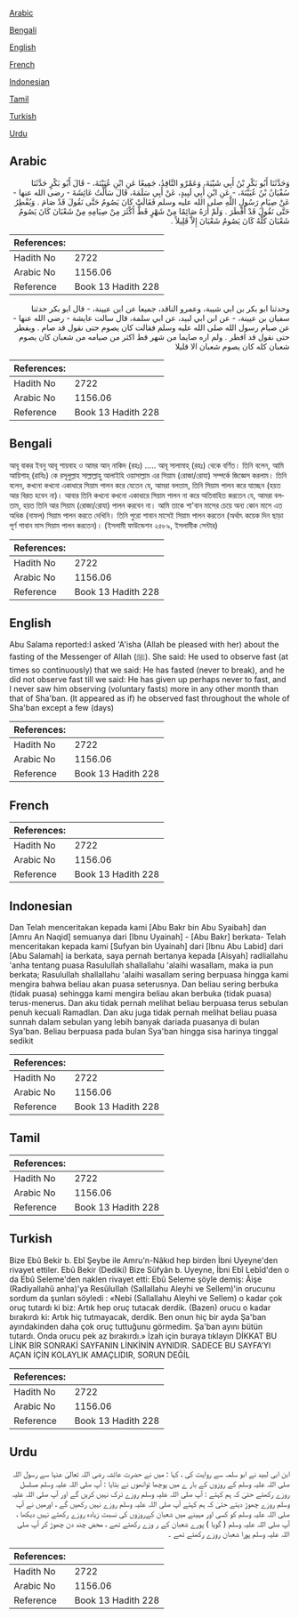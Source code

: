 [Arabic](#arabic)

[Bengali](#bengali)

[English](#english)

[French](#french)

[Indonesian](#indonesian)

[Tamil](#tamil)

[Turkish](#turkish)

[Urdu](#urdu)

## Arabic


<div dir="rtl" lang="ar" style={{fontSize:'larger',backgroundColor:'#f8f9fa',padding:20}}>
وَحَدَّثَنَا أَبُو بَكْرِ بْنُ أَبِي شَيْبَةَ، وَعَمْرٌو النَّاقِدُ، جَمِيعًا عَنِ ابْنِ عُيَيْنَةَ، - قَالَ أَبُو بَكْرٍ حَدَّثَنَا سُفْيَانُ بْنُ عُيَيْنَةَ، - عَنِ ابْنِ أَبِي لَبِيدٍ، عَنْ أَبِي سَلَمَةَ، قَالَ سَأَلْتُ عَائِشَةَ - رضى الله عنها - عَنْ صِيَامِ رَسُولِ اللَّهِ صلى الله عليه وسلم فَقَالَتْ كَانَ يَصُومُ حَتَّى نَقُولَ قَدْ صَامَ ‏.‏ وَيُفْطِرُ حَتَّى نَقُولَ قَدْ أَفْطَرَ ‏.‏ وَلَمْ أَرَهُ صَائِمًا مِنْ شَهْرٍ قَطُّ أَكْثَرَ مِنْ صِيَامِهِ مِنْ شَعْبَانَ كَانَ يَصُومُ شَعْبَانَ كُلَّهُ كَانَ يَصُومُ شَعْبَانَ إِلاَّ قَلِيلاً ‏.‏
</div>
<div style={{backgroundColor:'#f8f9fa',padding:20, marginBottom: 10}}><table> <thead> <tr> <th>References:</th> <th></th> </tr> </thead> <tbody><tr><td>Hadith No</td><td>2722</td></tr><tr><td>Arabic No</td><td>1156.06</td></tr><tr><td>Reference</td><td>Book 13 Hadith 228</td></tr></tbody></table></div>


<div dir="rtl" lang="ar" style={{fontSize:'larger',backgroundColor:'#f8f9fa',padding:20}}>
وحدثنا ابو بكر بن ابي شيبة، وعمرو الناقد، جميعا عن ابن عيينة، - قال ابو بكر حدثنا سفيان بن عيينة، - عن ابن ابي لبيد، عن ابي سلمة، قال سالت عايشة - رضى الله عنها - عن صيام رسول الله صلى الله عليه وسلم فقالت كان يصوم حتى نقول قد صام . ويفطر حتى نقول قد افطر . ولم اره صايما من شهر قط اكثر من صيامه من شعبان كان يصوم شعبان كله كان يصوم شعبان الا قليلا
</div>
<div style={{backgroundColor:'#f8f9fa',padding:20, marginBottom: 10}}><table> <thead> <tr> <th>References:</th> <th></th> </tr> </thead> <tbody><tr><td>Hadith No</td><td>2722</td></tr><tr><td>Arabic No</td><td>1156.06</td></tr><tr><td>Reference</td><td>Book 13 Hadith 228</td></tr></tbody></table></div>

## Bengali


<div dir="ltr" lang="bn" style={{fontSize:'larger',backgroundColor:'#f8f9fa',padding:20}}>
আবূ বাকর ইবনু আবূ শায়বাহ ও আমর আন্‌ নাকিদ (রহঃ) ..... আবূ সালামাহ্ (রহঃ) থেকে বর্ণিত। তিনি বলেন, আমি আয়িশাহ্ (রাযিঃ) কে রসূলুল্লাহ সাল্লাল্লাহু আলাইহি ওয়াসাল্লাম এর সিয়াম (রোজা/রোযা) সম্পর্কে জিজ্ঞেস করলাম। তিনি বলেন, কখনো কখনো একাধারে সিয়াম পালন করে যেতেন যে, আমরা বলতাম, তিনি সিয়াম পালন করে যাচ্ছেন (হয়ত আর বিরত হবেন না)। আবার তিনি কখনো কখনো একাধারে সিয়াম পালন না করে অতিবাহিত করতেন যে, আমরা বলতাম, হয়ত তিনি আর সিয়াম (রোজা/রোযা) পালন করবেন না। আমি তাকে শা'বান মাসের চেয়ে অন্য কোন মাসে এত অধিক (নাফল) সিয়াম পালন করতে দেখিনি। তিনি পুরো শাবান মাসেই সিয়াম পালন করতেন (অর্থাৎ কয়েক দিন ছাড়া পূর্ণ শাবান মাস সিয়াম পালন করতেন)। (ইসলামী ফাউন্ডেশন ২৫৮৯, ইসলামীক সেন্টার)
</div>
<div style={{backgroundColor:'#f8f9fa',padding:20, marginBottom: 10}}><table> <thead> <tr> <th>References:</th> <th></th> </tr> </thead> <tbody><tr><td>Hadith No</td><td>2722</td></tr><tr><td>Arabic No</td><td>1156.06</td></tr><tr><td>Reference</td><td>Book 13 Hadith 228</td></tr></tbody></table></div>

## English


<div dir="ltr" lang="en" style={{fontSize:'larger',backgroundColor:'#f8f9fa',padding:20}}>
Abu Salama reported:I asked 'A'isha (Allah be pleased with her) about the fasting of the Messenger of Allah (ﷺ). She said: He used to observe fast (at times so continuously) that we said: He has fasted (never to break), and he did not observe fast till we said: He has given up perhaps never to fast, and I never saw him observing (voluntary fasts) more in any other month than that of Sha'ban. (lt appeared as if) he observed fast throughout the whole of Sha'ban except a few (days)
</div>
<div style={{backgroundColor:'#f8f9fa',padding:20, marginBottom: 10}}><table> <thead> <tr> <th>References:</th> <th></th> </tr> </thead> <tbody><tr><td>Hadith No</td><td>2722</td></tr><tr><td>Arabic No</td><td>1156.06</td></tr><tr><td>Reference</td><td>Book 13 Hadith 228</td></tr></tbody></table></div>

## French


<div dir="ltr" lang="fr" style={{fontSize:'larger',backgroundColor:'#f8f9fa',padding:20}}>

</div>
<div style={{backgroundColor:'#f8f9fa',padding:20, marginBottom: 10}}><table> <thead> <tr> <th>References:</th> <th></th> </tr> </thead> <tbody><tr><td>Hadith No</td><td>2722</td></tr><tr><td>Arabic No</td><td>1156.06</td></tr><tr><td>Reference</td><td>Book 13 Hadith 228</td></tr></tbody></table></div>

## Indonesian


<div dir="ltr" lang="id" style={{fontSize:'larger',backgroundColor:'#f8f9fa',padding:20}}>
Dan Telah menceritakan kepada kami [Abu Bakr bin Abu Syaibah] dan [Amru An Naqid] semuanya dari [Ibnu Uyainah] - [Abu Bakr] berkata- Telah menceritakan kepada kami [Sufyan bin Uyainah] dari [Ibnu Abu Labid] dari [Abu Salamah] ia berkata, saya pernah bertanya kepada [Aisyah] radliallahu 'anha tentang puasa Rasulullah shallallahu 'alaihi wasallam, maka ia pun berkata; Rasulullah shallallahu 'alaihi wasallam sering berpuasa hingga kami mengira bahwa beliau akan puasa seterusnya. Dan beliau sering berbuka (tidak puasa) sehingga kami mengira beliau akan berbuka (tidak puasa) terus-menerus. Dan aku tidak pernah melihat beliau berpuasa terus sebulan penuh kecuali Ramadlan. Dan aku juga tidak pernah melihat beliau puasa sunnah dalam sebulan yang lebih banyak dariada puasanya di bulan Sya'ban. Beliau berpuasa pada bulan Sya'ban hingga sisa harinya tinggal sedikit
</div>
<div style={{backgroundColor:'#f8f9fa',padding:20, marginBottom: 10}}><table> <thead> <tr> <th>References:</th> <th></th> </tr> </thead> <tbody><tr><td>Hadith No</td><td>2722</td></tr><tr><td>Arabic No</td><td>1156.06</td></tr><tr><td>Reference</td><td>Book 13 Hadith 228</td></tr></tbody></table></div>

## Tamil


<div dir="ltr" lang="ta" style={{fontSize:'larger',backgroundColor:'#f8f9fa',padding:20}}>

</div>
<div style={{backgroundColor:'#f8f9fa',padding:20, marginBottom: 10}}><table> <thead> <tr> <th>References:</th> <th></th> </tr> </thead> <tbody><tr><td>Hadith No</td><td>2722</td></tr><tr><td>Arabic No</td><td>1156.06</td></tr><tr><td>Reference</td><td>Book 13 Hadith 228</td></tr></tbody></table></div>

## Turkish


<div dir="ltr" lang="tr" style={{fontSize:'larger',backgroundColor:'#f8f9fa',padding:20}}>
Bize Ebû Bekir b. Ebî Şeybe ile Amru'n-Nâkıd hep birden İbni Uyeyne'den rivayet ettiler. Ebû Bekir (Dediki) Bize Süfyân b. Uyeyne, İbni Ebî Lebîd'den o da Ebû Seleme'den naklen rivayet etti: Ebû Seleme şöyle demiş: Âişe (Radiyallahû anha)'ya ResûluIIah (Sallallahu Aleyhi ve Sellem)'in orucunu sordum da şunları söyledi : «Nebi (Sallallahu Aleyhi ve Sellem) o kadar çok oruç tutardı ki biz: Artık hep oruç tutacak derdik. (Bazen) orucu o kadar bırakırdı ki: Artık hiç tutmayacak, derdik. Ben onun hiç bir ayda Şa'ban ayındakinden daha çok oruç tuttuğunu görmedim. Şa'ban ayını bütün tutardı. Onda orucu pek az bırakırdı.» İzah için buraya tıklayın DİKKAT BU LİNK BİR SONRAKİ SAYFANIN LİNKİNİN AYNIDIR. SADECE BU SAYFA’YI AÇAN İÇİN KOLAYLIK AMAÇLIDIR, SORUN DEĞİL
</div>
<div style={{backgroundColor:'#f8f9fa',padding:20, marginBottom: 10}}><table> <thead> <tr> <th>References:</th> <th></th> </tr> </thead> <tbody><tr><td>Hadith No</td><td>2722</td></tr><tr><td>Arabic No</td><td>1156.06</td></tr><tr><td>Reference</td><td>Book 13 Hadith 228</td></tr></tbody></table></div>

## Urdu


<div dir="rtl" lang="ur" style={{fontSize:'larger',backgroundColor:'#f8f9fa',padding:20}}>
ابن ابی لبید نے ابو سلمہ سے روایت کی ، کہا : میں نے حضرت عائشہ رضی اللہ تعالیٰ عنہا سے رسول اللہ صلی اللہ علیہ وسلم کے روزوں کے بار ے میں پوچھا توانھوں نے بتایا : آپ صلی اللہ علیہ وسلم مسلسل روزے رکھتے حتیٰ کہ ہم کہتے : آپ صلی اللہ علیہ وسلم روزے ترک نہیں کریں گے اور آپ صلی اللہ علیہ وسلم روزے چھوڑ دیتے حتیٰ کہ ہم کہتے آپ صلی اللہ علیہ وسلم روزے نہیں رکھیں گے ، اورمیں نے آپ صلی اللہ علیہ وسلم کو کسی اور مہینے میں شعبان کےروزوں کی نسبت زیادہ روزے رکھتے نہیں دیکھا ، آپ صلی اللہ علیہ وسلم ( گویا ) پورے شعبان کے ر وزے رکھتے تھے ، محض چند دن چھوڑ کر آپ صلی اللہ علیہ وسلم پورا شعبان روزے رکھتے تھے ۔
</div>
<div style={{backgroundColor:'#f8f9fa',padding:20, marginBottom: 10}}><table> <thead> <tr> <th>References:</th> <th></th> </tr> </thead> <tbody><tr><td>Hadith No</td><td>2722</td></tr><tr><td>Arabic No</td><td>1156.06</td></tr><tr><td>Reference</td><td>Book 13 Hadith 228</td></tr></tbody></table></div>